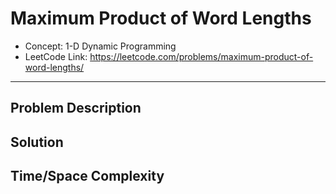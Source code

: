 # Maximum Product of Word Lengths

- Concept: 1-D Dynamic Programming
- LeetCode Link: https://leetcode.com/problems/maximum-product-of-word-lengths/

---

## Problem Description

## Solution

## Time/Space Complexity

